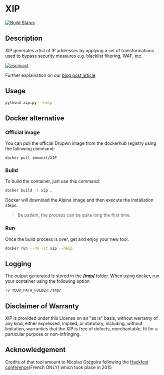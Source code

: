 # XIP

[![Build Status](https://travis-ci.org/immunIT/XIP.svg?branch=master)](https://travis-ci.org/immunIT/XIP)

## Description

XIP generates a list of IP addresses by applying a set of transformations used to bypass security measures e.g. blacklist filtering, WAF, etc.

[![asciicast](https://asciinema.org/a/bQ51BOhJcFMM9glz9Sky7FExm.png)](https://asciinema.org/a/bQ51BOhJcFMM9glz9Sky7FExm)

Further explaination on our [blog post article](https://www.immunit.ch/blog/2018/09/02/xip-ip-addresses-mutation/)

## Usage

```bash
python3 xip.py --help
```

## Docker alternative

### Official image

You can pull the official Drupwn image from the dockerhub registry using the following command:

```
docker pull immunit/XIP
```

### Build

To build the container, just use this command:

```bash
docker build -t xip .
```

Docker will download the Alpine image and then execute the installation steps.

> Be patient, the process can be quite long the first time.

### Run

Once the build process is over, get and enjoy your new tool.

```bash
docker run --rm -it xip --help
```

## Logging

The output generated is stored in the **/tmp/** folder.
When using docker, run your container using the following option

```bash
-v YOUR_PATH_FOLDER:/tmp/
```

## Disclaimer of Warranty

XIP is provided under this License on an "as is" basis, without warranty of any kind, either expressed, implied, or statutory, including, without limitation, warranties that the XIP is free of defects, merchantable, fit for a particular purpose or non-infringing.

## Acknowledgement

Credits of that tool amount to Nicolas Grégoire following the [Hackfest conference](https://youtu.be/TrBUrVDlc20?t=22m57s
)(French ONLY) which took place in 2015
